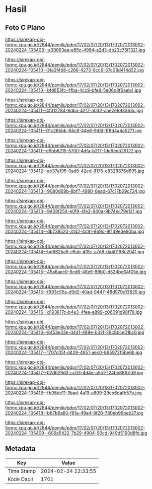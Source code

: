 # Hasil

## Foto C Plano

https://sirekap-obj-formc.kpu.go.id/2844/pemilu/pdpr/17/02/07/20/13/1702072013002-20240224-105408--a38093ea-e85c-4984-a2d3-db23c75f1321.jpg

https://sirekap-obj-formc.kpu.go.id/2844/pemilu/pdpr/17/02/07/20/13/1702072013002-20240224-105410--3fa3f4d8-c266-4273-9cc6-37c08d414d32.jpg

https://sirekap-obj-formc.kpu.go.id/2844/pemilu/pdpr/17/02/07/20/13/1702072013002-20240224-105410--bfd653fc-4fba-4cc9-bfe8-5e06c8f6aeb4.jpg

https://sirekap-obj-formc.kpu.go.id/2844/pemilu/pdpr/17/02/07/20/13/1702072013002-20240224-105411--4f312784-9dba-42f7-a032-aae2e693363c.jpg

https://sirekap-obj-formc.kpu.go.id/2844/pemilu/pdpr/17/02/07/20/13/1702072013002-20240224-105411--01c26bbb-64c8-44e6-9d5f-1f8d4a4a5271.jpg

https://sirekap-obj-formc.kpu.go.id/2844/pemilu/pdpr/17/02/07/20/13/1702072013002-20240224-105411--e9bb8215-5700-4dfa-b2f7-1de6eeb29122.jpg

https://sirekap-obj-formc.kpu.go.id/2844/pemilu/pdpr/17/02/07/20/13/1702072013002-20240224-105412--ab37a195-0ad8-42ed-8175-c8328876d695.jpg

https://sirekap-obj-formc.kpu.go.id/2844/pemilu/pdpr/17/02/07/20/13/1702072013002-20240224-105413--9090d69b-8bf7-4980-8ead-67c17b09c724.jpg

https://sirekap-obj-formc.kpu.go.id/2844/pemilu/pdpr/17/02/07/20/13/1702072013002-20240224-105413--9438f254-e0f9-4fe2-940a-9b74ec79e121.jpg

https://sirekap-obj-formc.kpu.go.id/2844/pemilu/pdpr/17/02/07/20/13/1702072013002-20240224-105414--db738520-3142-4c91-869c-9f149e3e90ba.jpg

https://sirekap-obj-formc.kpu.go.id/2844/pemilu/pdpr/17/02/07/20/13/1702072013002-20240224-105414--bd6825a9-e9ab-4f8c-a7d8-da40198c2041.jpg

https://sirekap-obj-formc.kpu.go.id/2844/pemilu/pdpr/17/02/07/20/13/1702072013002-20240224-105415--45a6aec0-9cd6-48e5-89b0-d524bc64f05d.jpg

https://sirekap-obj-formc.kpu.go.id/2844/pemilu/pdpr/17/02/07/20/13/1702072013002-20240224-105415--f993c55a-d9d2-40ad-9447-48d979e13829.jpg

https://sirekap-obj-formc.kpu.go.id/2844/pemilu/pdpr/17/02/07/20/13/1702072013002-20240224-105416--d193817c-b4e3-4fee-a899-c06091d98f79.jpg

https://sirekap-obj-formc.kpu.go.id/2844/pemilu/pdpr/17/02/07/20/13/1702072013002-20240224-105416--8453e33e-d4d1-488e-b32f-29c8bce01bc6.jpg

https://sirekap-obj-formc.kpu.go.id/2844/pemilu/pdpr/17/02/07/20/13/1702072013002-20240224-105417--1707c05f-d429-4651-aec0-895972f5be6b.jpg

https://sirekap-obj-formc.kpu.go.id/2844/pemilu/pdpr/17/02/07/20/13/1702072013002-20240224-105417--02d029d3-cc03-4d4e-a5b1-124be88fb1d9.jpg

https://sirekap-obj-formc.kpu.go.id/2844/pemilu/pdpr/17/02/07/20/13/1702072013002-20240224-105418--fb06de11-3bad-4a19-a809-29cb6dafb57b.jpg

https://sirekap-obj-formc.kpu.go.id/2844/pemilu/pdpr/17/02/07/20/13/1702072013002-20240224-105418--b67b6a80-f81a-49a4-8f20-780eb96beb27.jpg

https://sirekap-obj-formc.kpu.go.id/2844/pemilu/pdpr/17/02/07/20/13/1702072013002-20240224-105409--609a5422-7b29-4904-90cd-949d5190d8fd.jpg


## Metadata

| Key        | Value               |
| ---------- | ------------------- |
| Time Stamp | 2024-02-24 22:33:55 |
| Kode Dapil | 1701                |



